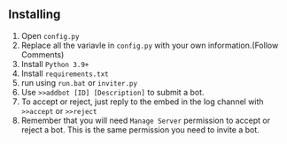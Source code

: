 
## Installing
1. Open `config.py`
2. Replace all the variavle in `config.py` with your own information.(Follow Comments)
3. Install `Python 3.9+`
4. Install `requirements.txt`
5. run using `run.bat` or `inviter.py`
6. Use `>>addbot [ID] [Description]` to submit a bot. 
7. To accept or reject, just reply to the embed in the log channel with `>>accept` or `>>reject`
8. Remember that you will need `Manage Server` permission to accept or reject a bot. This is the same permission you need to invite a bot.

